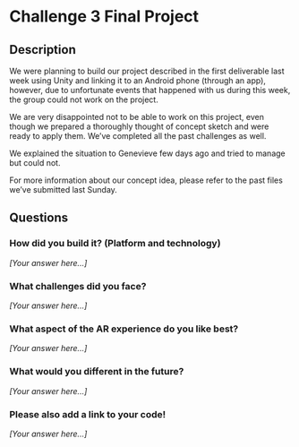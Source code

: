 # Challenge 3 Final Project

## Description

We were planning to build our project described in the first deliverable last week using Unity and linking it to an Android phone (through an app), however, due to unfortunate events that happened with us during this week, the group could not work on the project.

We are very disappointed not to be able to work on this project, even though we prepared a thoroughly thought of concept sketch and were ready to apply them. We’ve completed all the past challenges as well.

We explained the situation to Genevieve few days ago and tried to manage but could not.

For more information about our concept idea, please refer to the past files we’ve submitted last Sunday.

## Questions

### How did you build it? (Platform and technology)

*[Your answer here...]*

### What challenges did you face?

*[Your answer here...]*

### What aspect of the AR experience do you like best? 

*[Your answer here...]*

### What would you different in the future? 

*[Your answer here...]*

### Please also add a link to your code!

*[Your answer here...]*
